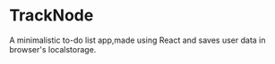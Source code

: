 # TrackNode

A minimalistic to-do list app,made using React and saves user data in browser's localstorage.

